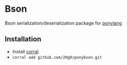 # Bson

Bson serialization/deserialization package for [ponylang](https://ponylang.io)

## Installation

* Install [corral](https://github.com/ponylang/corral)
* `corral add github.com/2HgO/ponybson.git`